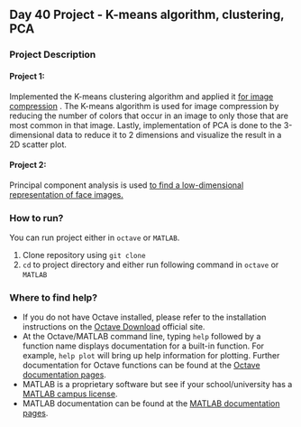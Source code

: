 ## Day 40 Project - K-means algorithm, clustering, PCA

### Project Description

#### Project 1:

Implemented the K-means clustering algorithm and applied it [for image compression](https://github.com/kritanjalijain/ML_from_Scratch/tree/master/K-Means_Clustering_PCA/image_compression_kmeans)
. The K-means algorithm is used for image compression by reducing the number of colors that occur in an image to only those that are most common in that image. Lastly, implementation of PCA is done to the 3-dimensional data to reduce it to 2 dimensions and visualize the result in a 2D scatter plot. 

#### Project 2:

Principal component analysis is used [to find a low-dimensional representation of face images.](https://github.com/kritanjalijain/ML_from_Scratch/tree/master/K-Means_Clustering_PCA/face_dimensionality_reduction_reconstruction_pca)

### How to run?
You can run project either in `octave` or `MATLAB`. 
1. Clone repository using `git clone `
2. `cd` to project directory and either run following command in `octave` or `MATLAB`

### Where to find help?
* If you do not have Octave installed, please refer to the installation instructions on the [Octave Download](https://www.gnu.org/software/octave/download.html) official site.
* At the Octave/MATLAB command line, typing `help` followed by a function name displays documentation for a built-in function. For example, `help plot` will bring up help information for plotting. Further documentation for Octave functions can be found at the [Octave documentation pages](https://octave.org/doc/v5.2.0/). 
* MATLAB is a proprietary software but see if your school/university has a [MATLAB campus license](https://in.mathworks.com/academia/tah-support-program/eligibility.html). 
* MATLAB documentation can be found at the [MATLAB documentation pages](https://in.mathworks.com/help/matlab/?refresh=true).

